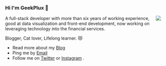 ### Hi I'm GeekPlux 👋


<img align="right" src="https://github-readme-stats.vercel.app/api?username=geekplux&show_icons=true&icon_color=0366d6&text_color=24292e&bg_color=ffffff&hide_title=true" />

A full-stack developer with more than six years of working experience, good at data visualization and front-end development, now working on leveraging technology into the financial services. 

Blogger, Cat lover, Lifelong learner. 😻

- Read more about my [Blog](https://geekplux.com/)
- Ping me by [Email](mailto:geekplux@gmail.com)
- Follow me on [Twitter](https://twitter.com/geekplux) or [Instagram](https://www.instagram.com/geekplux/) .

